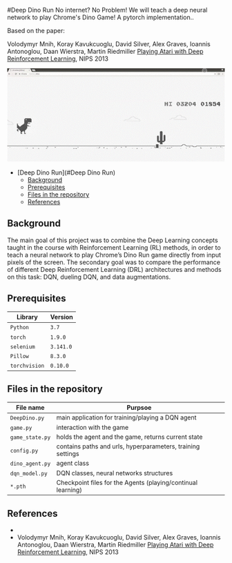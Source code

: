 #Deep Dino Run
No internet? No Problem! We will teach a deep neural network to play Chrome's Dino Game!
A pytorch implementation..

Based on the paper:

Volodymyr Mnih, Koray Kavukcuoglu, David Silver, Alex Graves, Ioannis Antonoglou,
Daan Wierstra, Martin Riedmiller [Playing Atari with Deep Reinforcement Learning](https://arxiv.org/pdf/1312.5602.pdf), NIPS 2013

![dino run](https://github.com/Gal-Kinberg/DeepDinoRun/blob/revert_checks/dino_run.gif)


- [Deep Dino Run](#Deep Dino Run)
  * [Background](#background)
  * [Prerequisites](#prerequisites)
  * [Files in the repository](#files-in-the-repository)
  * [References](#references)

## Background
The main goal of this project was to combine the Deep Learning concepts taught in the course with Reinforcement Learning (RL) methods, in order to teach a neural network to play Chrome’s Dino Run game directly from input pixels of the screen. The secondary goal was to compare the performance of different Deep Reinforcement Learning (DRL) architectures and methods on this task: DQN, dueling DQN, and data augmentations.

## Prerequisites
|Library         | Version |
|----------------------|----|
|`Python`|  `3.7`|
|`torch`|  `1.9.0`|
|`selenium`|  `3.141.0`|
|`Pillow`|  `8.3.0`|
|`torchvision`|  `0.10.0`|

## Files in the repository

|File name         | Purpsoe |
|----------------------|------|
|`DeepDino.py`| main application for training/playing a DQN agent|
|`game.py`| interaction with the game|
|`game_state.py`|holds the agent and the game, returns current state|
|`config.py`| contains paths and urls, hyperparameters, training settings|
|`dino_agent.py`| agent class|
|`dqn_model.py`| DQN classes, neural networks structures|
|`*.pth`| Checkpoint files for the Agents (playing/continual learning)|

## References
* 
* Volodymyr Mnih, Koray Kavukcuoglu, David Silver, Alex Graves, Ioannis Antonoglou,
Daan Wierstra, Martin Riedmiller [Playing Atari with Deep Reinforcement Learning](https://arxiv.org/pdf/1312.5602.pdf), NIPS 2013